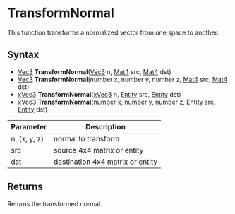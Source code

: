 # TransformNormal

This function transforms a normalized vector from one space to another.

## Syntax

- [Vec3](Vec3.md) **TransformNormal**([Vec3](Vec3.md) n, [Mat4](Mat4.md) src, [Mat4](Mat4.md) dst)
- [Vec3](Vec3.md) **TransformNormal**(number x, number y, number z, [Mat4](Mat4.md) src, [Mat4](Mat4.md) dst)
- [xVec3](xVec3.md) **TransformNormal**([xVec3](xVec3.md) n, [Entity](Entity.md) src, [Entity](Entity.md) dst)
- [xVec3](xVec3.md) **TransformNormal**(number x, number y, number z, [Entity](Entity.md) src, [Entity](Entity.md) dst)

Parameter | Description
---|---
n, (x, y, z) | normal to transform
src | source 4x4 matrix or entity
dst | destination 4x4 matrix or entity

## Returns

Returns the transformed normal.
